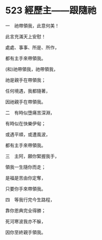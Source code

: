 # 523 經歷主——跟隨祂

一　祂帶領我，此意何美！

此言充滿天上安慰！

處處、事事、所是、所作，

都有主手來帶領我。

(和)祂帶領我，祂帶領我，

祂是親手在帶領我；

任何境遇，我都隨著，

因祂親手在帶領我。

二　有時似墮痛苦深淵，

有時似在快樂伊甸；

或遇平順，或遭風波，

都有主手來帶領我。

三　主阿，願你緊握我手，

領我一生隨你而走；

是福是苦由你定奪，

只要你手來帶領我。

四　等我行完今生路程，

靠你恩典完全得勝；

死河寒波我亦不躲，

因你至終親手領我。

